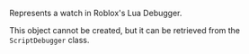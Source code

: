 Represents a watch in Roblox's Lua Debugger.

This object cannot be created, but it can be retrieved from the `ScriptDebugger` class.